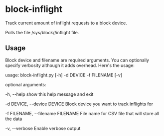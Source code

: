 # block-inflight
Track current amount of inflight requests to a block device.

Polls the file /sys/block/<devlabel>/inflight file.

## Usage
Block device and filename are required arguments. You can optionally specify verbosity although it adds overhead. Here's the usage:
  
usage: block-inflight.py [-h] -d DEVICE -f FILENAME [-v]

optional arguments:
  
  -h, --help            show this help message and exit
  
  -d DEVICE, --device DEVICE
                        Block device you want to track inflights for
  
  -f FILENAME, --filename FILENAME
                        File name for CSV file that will store all the data
  
  -v, --verbose         Enable verbose output
  
  
